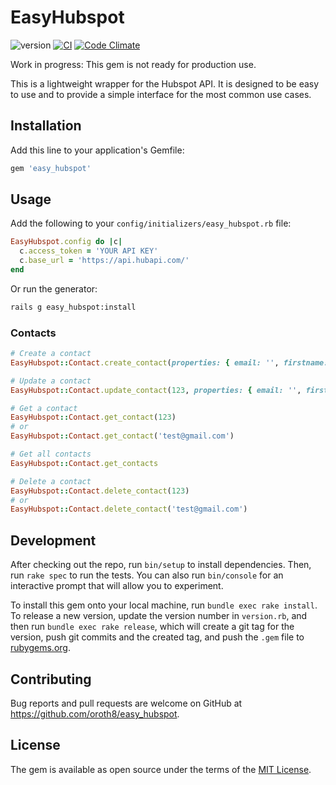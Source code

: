 # EasyHubspot
![version](https://img.shields.io/badge/version-0.1.6-green)
[![CI](https://github.com/oroth8/easy_hubspot/actions/workflows/ci.yml/badge.svg)](https://github.com/oroth8/easy_hubspot/actions/workflows/ci.yml)
[![Code Climate](https://codeclimate.com/github/oroth8/easy_hubspot/badges/gpa.svg)](https://codeclimate.com/github/oroth8/easy_hubspot)

Work in progress: This gem is not ready for production use. 

This is a lightweight wrapper for the Hubspot API. It is designed to be easy to use and to provide a simple interface for the most common use cases.
## Installation

Add this line to your application's Gemfile:

```ruby
gem 'easy_hubspot'
```

## Usage

Add the following to your `config/initializers/easy_hubspot.rb` file:

```ruby
EasyHubspot.config do |c|
  c.access_token = 'YOUR API KEY'
  c.base_url = 'https://api.hubapi.com/'
end
```

Or run the generator:

```bash
rails g easy_hubspot:install
```

### Contacts

```ruby
# Create a contact
EasyHubspot::Contact.create_contact(properties: { email: '', firstname: '', lastname: '' , etc: ''})

# Update a contact
EasyHubspot::Contact.update_contact(123, properties: { email: '', firstname: '', lastname: '' , etc: ''})

# Get a contact
EasyHubspot::Contact.get_contact(123)
# or
EasyHubspot::Contact.get_contact('test@gmail.com')

# Get all contacts
EasyHubspot::Contact.get_contacts

# Delete a contact
EasyHubspot::Contact.delete_contact(123)
# or 
EasyHubspot::Contact.delete_contact('test@gmail.com')
```

## Development

After checking out the repo, run `bin/setup` to install dependencies. Then, run `rake spec` to run the tests. You can also run `bin/console` for an interactive prompt that will allow you to experiment.

To install this gem onto your local machine, run `bundle exec rake install`. To release a new version, update the version number in `version.rb`, and then run `bundle exec rake release`, which will create a git tag for the version, push git commits and the created tag, and push the `.gem` file to [rubygems.org](https://rubygems.org).

## Contributing

Bug reports and pull requests are welcome on GitHub at https://github.com/oroth8/easy_hubspot.

## License

The gem is available as open source under the terms of the [MIT License](https://opensource.org/licenses/MIT).
